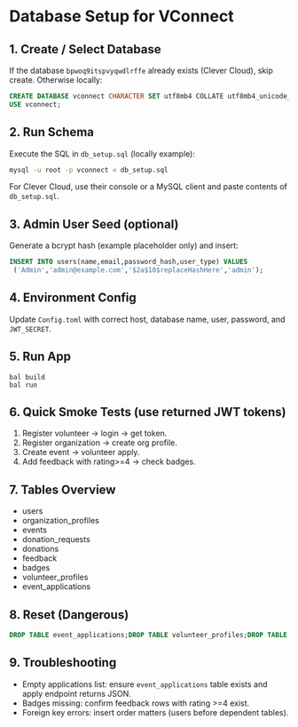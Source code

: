 # Database Setup for VConnect

## 1. Create / Select Database
If the database `bpwoq9itspvyqwdlrffe` already exists (Clever Cloud), skip create. Otherwise locally:
```sql
CREATE DATABASE vconnect CHARACTER SET utf8mb4 COLLATE utf8mb4_unicode_ci;
USE vconnect;
```

## 2. Run Schema
Execute the SQL in `db_setup.sql` (locally example):
```bash
mysql -u root -p vconnect < db_setup.sql
```
For Clever Cloud, use their console or a MySQL client and paste contents of `db_setup.sql`.

## 3. Admin User Seed (optional)
Generate a bcrypt hash (example placeholder only) and insert:
```sql
INSERT INTO users(name,email,password_hash,user_type) VALUES
 ('Admin','admin@example.com','$2a$10$replaceHashHere','admin');
```

## 4. Environment Config
Update `Config.toml` with correct host, database name, user, password, and `JWT_SECRET`.

## 5. Run App
```
bal build
bal run
```

## 6. Quick Smoke Tests (use returned JWT tokens)
1. Register volunteer -> login -> get token.
2. Register organization -> create org profile.
3. Create event -> volunteer apply.
4. Add feedback with rating>=4 -> check badges.

## 7. Tables Overview
- users
- organization_profiles
- events
- donation_requests
- donations
- feedback
- badges
- volunteer_profiles
- event_applications

## 8. Reset (Dangerous)
```sql
DROP TABLE event_applications;DROP TABLE volunteer_profiles;DROP TABLE badges;DROP TABLE feedback;DROP TABLE donations;DROP TABLE donation_requests;DROP TABLE events;DROP TABLE organization_profiles;DROP TABLE users;
```

## 9. Troubleshooting
- Empty applications list: ensure `event_applications` table exists and apply endpoint returns JSON.
- Badges missing: confirm feedback rows with rating >=4 exist.
- Foreign key errors: insert order matters (users before dependent tables).

